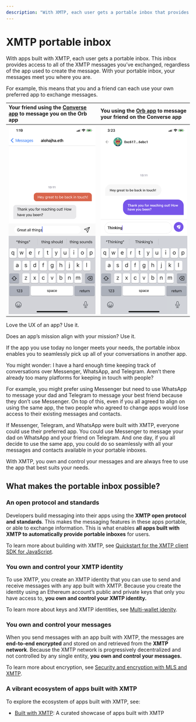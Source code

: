 ```yaml
---
description: "With XMTP, each user gets a portable inbox that provides access to all of their XMTP messages."
---
```


# XMTP portable inbox

With apps built with XMTP, each user gets a portable inbox. This inbox provides access to all of the XMTP messages you’ve exchanged, regardless of the app used to create the message. With your portable inbox, your messages meet you where you are.

For example, this means that you and a friend can each use your own preferred app to exchange messages.

| Your friend using the [Converse app](https://getconverse.app/) to message you on the Orb app | You using the [Orb app](https://orb.ac/) to message your friend on the Converse app |
| :------------------------------------------------------------------------------------------- | :---------------------------------------------------------------------------------- |
| ![your-friend-in-converse-app.png](https://raw.githubusercontent.com/xmtp/docs-xmtp-org/main/docs/pages/img/your-friend-in-converse.png)                          | ![you-in-orb-app.png](https://raw.githubusercontent.com/xmtp/docs-xmtp-org/main/docs/pages/img/you-in-orb.png)                                           |

Love the UX of an app? Use it.

Does an app’s mission align with your mission? Use it.

If the app you use today no longer meets your needs, the portable inbox enables you to seamlessly pick up all of your conversations in another app.

You might wonder: I have a hard enough time keeping track of conversations over Messenger, WhatsApp, and Telegram. Aren’t there already too many platforms for keeping in touch with people?

For example, you might prefer using Messenger but need to use WhatsApp to message your dad and Telegram to message your best friend because they don’t use Messenger. On top of this, even if you all agreed to align on using the same app, the two people who agreed to change apps would lose access to their existing messages and contacts.

If Messenger, Telegram, and WhatsApp were built with XMTP, everyone could use their preferred app. You could use Messenger to message your dad on WhatsApp and your friend on Telegram. And one day, if you all decide to use the same app, you could do so seamlessly with all your messages and contacts available in your portable inboxes.

With XMTP, you own and control your messages and are always free to use the app that best suits your needs.

## What makes the portable inbox possible?

### An open protocol and standards

Developers build messaging into their apps using the **XMTP open protocol and standards**. This makes the messaging features in these apps portable, or able to exchange information. This is what enables **all apps built with XMTP to automatically provide portable inboxes** for users.

To learn more about building with XMTP, see [Quickstart for the XMTP client SDK for JavaScript](https://docs.xmtp.org/get-started/developer-quickstart).

### You own and control your XMTP identity

To use XMTP, you create an XMTP identity that you can use to send and receive messages with any app built with XMTP. Because you create the identity using an Ethereum account’s public and private keys that only you have access to, **you own and control your XMTP identity.**

To learn more about keys and XMTP identities, see [Multi-wallet idenity](/protocol/v3/identity).

### You own and control your messages

When you send messages with an app built with XMTP, the messages are **end-to-end encrypted** and stored on and retrieved from the **XMTP network**. Because the XMTP network is progressively decentralized and not controlled by any single entity, **you own and control your messages.**

To learn more about encryption, see [Security and encryption with MLS and XMTP](/protocol/security-encryption).

### A vibrant ecosystem of apps built with XMTP

To explore the ecosystem of apps built with XMTP, see:

- [Built with XMTP](https://xmtp.org/): A curated showcase of apps built with XMTP‍
